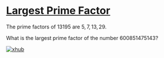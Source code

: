 # [Largest Prime Factor](https://projecteuler.net/problem=3)

The prime factors of $`13195`$ are $`5, 7, 13, 29`$.

What is the largest prime factor of the number $`600851475143`$?

[![xhub](https://img.shields.io/badge/Rendered%20with-xhub-f2eecb?style=flat-square)](https://chrome.google.com/webstore/detail/xhub/anidddebgkllnnnnjfkmjcaallemhjee)